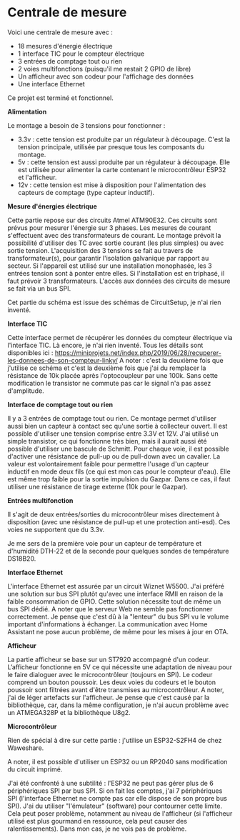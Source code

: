 # Centrale de mesure

Voici une centrale de mesure avec :
* 18 mesures d'énergie électrique
* 1 interface TIC pour le compteur électrique
* 3 entrées de comptage tout ou rien
* 2 voies multifonctions (puisqu'il me restait 2 GPIO de libre)
* Un afficheur avec son codeur pour l'affichage des données
* Une interface Ethernet

Ce projet est terminé et fonctionnel.

**Alimentation**

Le montage a besoin de 3 tensions pour fonctionner :
* 3.3v : cette tension est produite par un régulateur à découpage. C'est la tension principale, utilisée par presque tous les composants du montage.
* 5v : cette tension est aussi produite par un régulateur à découpage. Elle est utilisée pour alimenter la carte contenant le microcontrôleur ESP32 et l'afficheur.
* 12v : cette tension est mise à disposition pour l'alimentation des capteurs de comptage (type capteur inductif).

**Mesure d'énergies électrique**

Cette partie repose sur des circuits Atmel ATM90E32. Ces circuits sont prévus pour mesurer l'énergie sur 3 phases. Les mesures de courant s'effectuent avec des transformateurs de courant. Le montage prévoit la possibilité d'utiliser des TC avec sortie courant (les plus simples) ou avec sortie tension. L'acquisition des 3 tensions se fait au travers de transformateur(s), pour garantir l'isolation galvanique par rapport au secteur. Si l'appareil est utilisé sur une installation monophasée, les 3 entrées tension sont à ponter entre elles. Si l'installation est en triphasé, il faut prévoir 3 transformateurs. L'accès aux données des circuits de mesure se fait via un bus SPI.

Cet partie du schéma est issue des schémas de CircuitSetup, je n'ai rien inventé.

**Interface TIC**

Cette interface permet de récupérer les données du compteur électrique via l'interface TIC. Là encore, je n'ai rien inventé. Tous les détails sont disponibles ici : https://miniprojets.net/index.php/2019/06/28/recuperer-les-donnees-de-son-compteur-linky/
A noter : c'est la deuxième fois que j'utilise ce schéma et c'est la deuxième fois que j'ai du remplacer la résistance de 10k placée après l'optocoupleur par une 100k. Sans cette modification le transistor ne commute pas car le signal n'a pas assez d'amplitude.

**Interface de comptage tout ou rien**

Il y a 3 entrées de comptage tout ou rien. Ce montage permet d'utiliser aussi bien un capteur à contact sec qu'une sortie à collecteur ouvert. Il est possible d'utiliser une tension comprise entre 3.3V et 12V.
J'ai utilisé un simple transistor, ce qui fonctionne très bien, mais il aurait aussi été possible d'utiliser une bascule de Schmitt.
Pour chaque voie, il est possible d'activer une résistance de pull-up ou de pull-down avec un cavalier. La valeur est volontairement faible pour permettre l'usage d'un capteur inductif en mode deux fils (ce qui est mon cas pour le compteur d'eau). Elle est même trop faible pour la sortie impulsion du Gazpar. Dans ce cas, il faut utiliser une résistance de tirage externe (10k pour le Gazpar).

**Entrées multifonction**

Il s'agit de deux entrées/sorties du microcontrôleur mises directement à disposition (avec une résistance de pull-up et une protection anti-esd). Ces voies ne supportent que du 3.3v.

Je me sers de la première voie pour un capteur de température et d'humidité DTH-22 et de la seconde pour quelques sondes de température DS18B20.

**Interface Ethernet**

L'interface Ethernet est assurée par un circuit Wiznet W5500. J'ai préféré une solution sur bus SPI
plutôt qu'avec une interface RMII en raison de la faible consommation de GPIO.
Cette solution nécessite tout de même un bus SPI dédié.
A noter que le serveur Web ne semble pas fonctionner correctement. Je pense que c'est dû à la "lenteur" du bus SPI vu le volume important d'informations à échanger. La communication avec Home Assistant ne pose aucun problème, de même pour les mises à jour en OTA.

**Afficheur**

La partie afficheur se base sur un ST7920 accompagné d'un codeur.
L’afficheur fonctionne en 5V ce qui nécessite une adaptation de niveau pour le faire dialoguer avec le microcontrôleur (toujours en SPI).
Le codeur comprend un bouton poussoir. Les deux voies du codeurs et le bouton poussoir sont filtrées avant d'être transmises au microcontrôleur.
A noter, j'ai de léger artefacts sur l'afficheur. Je pense que c'est causé par la bibliothèque, car, dans la même configuration, je n'ai aucun problème avec un ATMEGA328P et la bibliothèque U8g2.

**Microcontrôleur**

Rien de spécial à dire sur cette partie : j'utilise un ESP32-S2FH4 de chez Waweshare.

A noter, il est possible d'utiliser un ESP32 ou un RP2040 sans modification du circuit imprimé.

J'ai été confronté à une subtilité : l'ESP32 ne peut pas gérer plus de 6 périphériques SPI par bus SPI. Si on fait les comptes, j'ai 7 périphériques SPI (l'interface Ethernet ne compte pas car elle dispose de son propre bus SPI). J'ai du utiliser "l'émulateur" (software) pour contourner cette limite. Cela peut poser problème, notamment au niveau de l'afficheur (si l'afficheur utilisé est plus gourmand en ressource, cela peut causer des ralentissements). Dans mon cas, je ne vois pas de problème.
